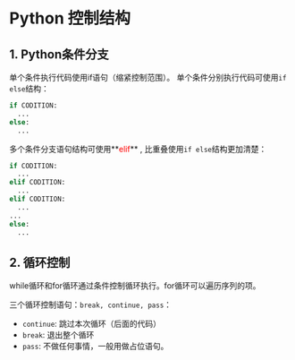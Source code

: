 # Python 控制结构

## 1. Python条件分支

单个条件执行代码使用if语句（缩紧控制范围）。
单个条件分别执行代码可使用`if else`结构：

```python
if CODITION:
  ...
else:
  ...
```

多个条件分支语句结构可使用**<font color=red>elif</font>** ,
比重叠使用`if else`结构更加清楚：

```python
if CODITION:
  ...
elif CODITION:
  ...
elif CODITION:
  ...
...
else:
  ...
```

## 2. 循环控制

while循环和for循环通过条件控制循环执行。for循环可以遍历序列的项。

三个循环控制语句：`break, continue, pass`：
  - `continue`: 跳过本次循环（后面的代码）
  - `break`: 退出整个循环
  - `pass`: 不做任何事情，一般用做占位语句。


</br></br>
